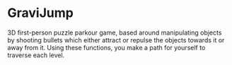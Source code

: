 # GraviJump
3D first-person puzzle parkour game, based around manipulating objects by shooting bullets which either attract or repulse the objects towards it or away from it. Using these functions, you make a path for yourself to traverse each level.
